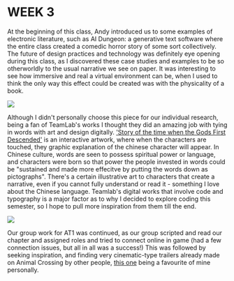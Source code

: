 # WEEK 3

At the beginning of this class, Andy introduced us to some examples of electronic literature, such as AI Dungeon: a generative text software where the entire class created a comedic horror story of some sort collectively. The future of design practices and technology was definitely eye opening during this class, as I discovered these case studies and examples to be so otherworldly to the usual narrative we see on paper. It was interesting to see how immersive and real a virtual environment can be, when I used to think the only way this effect could be created was with the physicality of a book. 

<img src="ai dungeon.JPG">

Although I didn't personally choose this piece for our individual research, being a fan of TeamLab's works I thought they did an amazing job with tying in words with art and design digitally. ['Story of the time when the Gods First Descended'](https://www.teamlab.art/w/gods1stdescended/) is an interactive artwork, where when the characters are touched, they graphic explanation of the chinese character will appear. In Chinese culture, words are seen to possess spiritual power or language, and characters were born so that power the people invested in words could be "sustained and made more effecitve by putting the words down as pictographs". There's a certain illustrative art to characters that create a narrative, even if you cannot fully understand or read it - something I love about the Chinese language. Teamlab's digital works that involve code and typography is a major factor as to why I decided to explore coding this semester, so I hope to pull more inspiration from them till the end. 

<img src="teamlab.jpg">

Our group work for AT1 was continued, as our group scripted and read our chapter and assigned roles and tried to connect online in game (had a few connection issues, but all in all was a success!) This was followed by seeking inspiration, and finding very cinematic-type trailers already made on Animal Crossing by other people, [this one](https://www.youtube.com/watch?v=bVx3Xp9OVE8&ab_channel=EvilImp) being a favourite of mine personally. 

